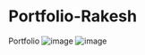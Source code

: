 # Portfolio-Rakesh
Portfolio 
![image](https://github.com/user-attachments/assets/1f30976c-29c5-4a60-94e6-75568a81a1ce)
![image](https://github.com/user-attachments/assets/77efca03-6d47-449e-bd32-006ab7463d42)

